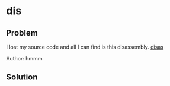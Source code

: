 # dis
## Problem
I lost my source code and all I can find is this disassembly.
[disas](./disas)  

Author: hmmm
## Solution